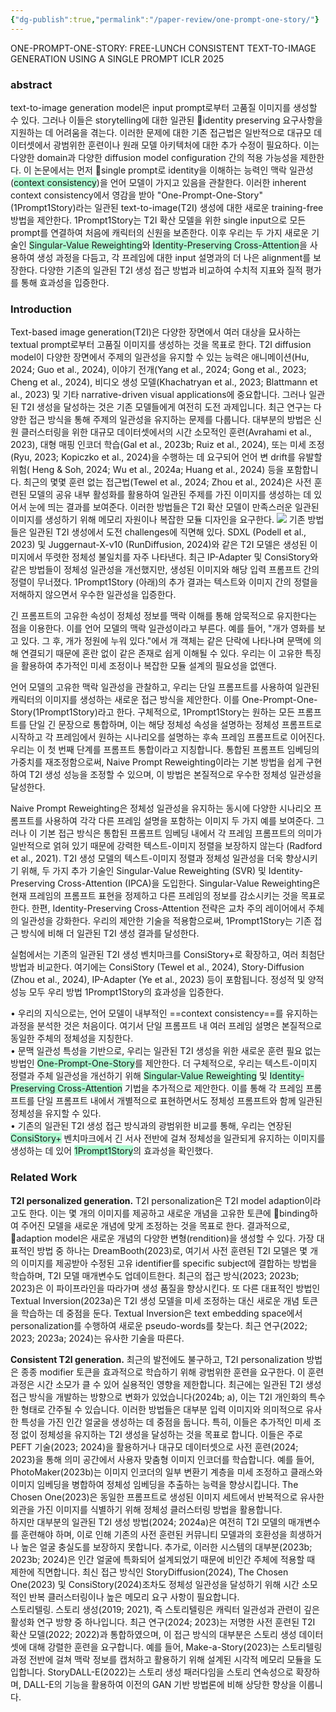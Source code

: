 ```yaml
---
{"dg-publish":true,"permalink":"/paper-review/one-prompt-one-story/"}
---
```


ONE-PROMPT-ONE-STORY: FREE-LUNCH CONSISTENT TEXT-TO-IMAGE GENERATION USING A SINGLE PROMPT
 ICLR 2025

### abstract
text-to-image generation model은 input prompt로부터 고품질 이미지를 생성할 수 있다. 
그러나 이들은 storytelling에 대한 일관된 identity preserving 요구사항을 지원하는 데 어려움을 겪는다. 이러한 문제에 대한 기존 접근법은 일반적으로 대규모 데이터셋에서 광범위한 훈련이나 원래 모델 아키텍처에 대한 추가 수정이 필요하다. 
이는 다양한 domain과 다양한 diffusion model configuration 간의 적용 가능성을 제한한다. 
이 논문에서는 먼저 single prompt로 identity을 이해하는 능력인 맥락 일관성(<span style="background:#affad1">context consistency</span>)을 언어 모델이 가지고 있음을 관찰한다. 이러한 inherent context consistency에서 영감을 받아 "One-Prompt-One-Story"(1Prompt1Story)라는 일관된 text-to-image(T2I) 생성에 대한 새로운 training-free 방법을 제안한다. 1Prompt1Story는 T2I 확산 모델을 위한 single input으로 모든 prompt를 연결하여 처음에 캐릭터의 신원을 보존한다. 이후 우리는 두 가지 새로운 기술인 <span style="background:#affad1">Singular-Value Reweighting</span>와 <span style="background:#affad1">Identity-Preserving Cross-Attention</span>을 사용하여 생성 과정을 다듬고, 각 프레임에 대한 input 설명과의 더 나은 alignment를 보장한다. 다양한 기존의 일관된 T2I 생성 접근 방법과 비교하여 수치적 지표와 질적 평가를 통해 효과성을 입증한다.
### Introduction
Text-based image generation(T2I)은 다양한 장면에서 여러 대상을 묘사하는 textual prompt로부터 고품질 이미지를 생성하는 것을 목표로 한다. T2I diffusion model이 다양한 장면에서 주제의 일관성을 유지할 수 있는 능력은 애니메이션(Hu, 2024; Guo et al., 2024), 이야기 전개(Yang et al., 2024; Gong et al., 2023; Cheng et al., 2024), 비디오 생성 모델(Khachatryan et al., 2023; Blattmann et al., 2023) 및 기타 narrative-driven visual applications에 중요합니다. 그러나 일관된 T2I 생성을 달성하는 것은 기존 모델들에게 여전히 도전 과제입니다. 최근 연구는 다양한 접근 방식을 통해 주제의 일관성을 유지하는 문제를 다룹니다. 대부분의 방법은 신원 클러스터링을 위한 대규모 데이터셋에서의 시간 소모적인 훈련(Avrahami et al., 2023), 대형 매핑 인코더 학습(Gal et al., 2023b; Ruiz et al., 2024), 또는 미세 조정(Ryu, 2023; Kopiczko et al., 2024)을 수행하는 데 요구되어 언어 변 drift를 유발할 위험( Heng & Soh, 2024; Wu et al., 2024a; Huang et al., 2024) 등을 포함합니다. 최근의 몇몇 훈련 없는 접근법(Tewel et al., 2024; Zhou et al., 2024)은 사전 훈련된 모델의 공유 내부 활성화를 활용하여 일관된 주제를 가진 이미지를 생성하는 데 있어서 눈에 띄는 결과를 보여준다. 이러한 방법들은 T2I 확산 모델이 만족스러운 일관된 이미지를 생성하기 위해 메모리 자원이나 복잡한 모듈 디자인을 요구한다. 
![](https://i.imgur.com/5qHBgIe.png)
기존 방법들은 일관된 T2I 생성에서 도전 challenges에 직면해 있다. SDXL (Podell et al., 2023) 및 Juggernaut-X-v10 (RunDiffusion, 2024)와 같은 T2I 모델은 생성된 이미지에서 뚜렷한 정체성 불일치를 자주 나타낸다. 최근 IP-Adapter 및 ConsiStory와 같은 방법들이 정체성 일관성을 개선했지만, 생성된 이미지와 해당 입력 프롬프트 간의 정렬이 무너졌다. 1Prompt1Story (아래)의 추가 결과는 텍스트와 이미지 간의 정렬을 저해하지 않으면서 우수한 일관성을 입증한다.

긴 프롬프트의 고유한 속성이 정체성 정보를 맥락 이해를 통해 암묵적으로 유지한다는 점을 이용한다. 이를 언어 모델의 맥락 일관성이라고 부른다. 예를 들어, "개가 영화를 보고 있다. 그 후, 개가 정원에 누워 있다."에서 개 객체는 같은 단락에 나타나며 문맥에 의해 연결되기 때문에 혼란 없이 같은 존재로 쉽게 이해될 수 있다. 우리는 이 고유한 특징을 활용하여 추가적인 미세 조정이나 복잡한 모듈 설계의 필요성을 없앤다.

언어 모델의 고유한 맥락 일관성을 관찰하고, 우리는 단일 프롬프트를 사용하여 일관된 캐릭터의 이미지를 생성하는 새로운 접근 방식을 제안한다. 이를 One-Prompt-One-Story(1Prompt1Story)라고 한다. 구체적으로, 1Prompt1Story는 원하는 모든 프롬프트를 단일 긴 문장으로 통합하며, 이는 해당 정체성 속성을 설명하는 정체성 프롬프트로 시작하고 각 프레임에서 원하는 시나리오를 설명하는 후속 프레임 프롬프트로 이어진다. 우리는 이 첫 번째 단계를 프롬프트 통합이라고 지칭합니다. 통합된 프롬프트 임베딩의 가중치를 재조정함으로써, Naive Prompt Reweighting이라는 기본 방법을 쉽게 구현하여 T2I 생성 성능을 조정할 수 있으며, 이 방법은 본질적으로 우수한 정체성 일관성을 달성한다. 

Naive Prompt Reweighting은 정체성 일관성을 유지하는 동시에 다양한 시나리오 프롬프트를 사용하여 각각 다른 프레임 설명을 포함하는 이미지 두 가지 예를 보여준다. 그러나 이 기본 접근 방식은 통합된 프롬프트 임베딩 내에서 각 프레임 프롬프트의 의미가 일반적으로 얽혀 있기 때문에 강력한 텍스트-이미지 정렬을 보장하지 않는다 (Radford et al., 2021). T2I 생성 모델의 텍스트-이미지 정렬과 정체성 일관성을 더욱 향상시키기 위해, 두 가지 추가 기술인 Singular-Value Reweighting (SVR) 및 Identity-Preserving Cross-Attention (IPCA)을 도입한다. Singular-Value Reweighting은 현재 프레임의 프롬프트 표현을 정제하고 다른 프레임의 정보를 감소시키는 것을 목표로 한다. 한편, Identity-Preserving Cross-Attention 전략은 교차 주의 레이어에서 주체의 일관성을 강화한다. 우리의 제안한 기술을 적용함으로써, 1Prompt1Story는 기존 접근 방식에 비해 더 일관된 T2I 생성 결과를 달성한다.

실험에서는 기존의 일관된 T2I 생성 벤치마크를 ConsiStory+로 확장하고, 여러 최첨단 방법과 비교한다. 여기에는 ConsiStory (Tewel et al., 2024), Story-Diffusion (Zhou et al., 2024), IP-Adapter (Ye et al., 2023) 등이 포함됩니다. 정성적 및 양적 성능 모두 우리 방법 1Prompt1Story의 효과성을 입증한다.

• 우리의 지식으로는, 언어 모델이 내부적인 ==context consistency==를 유지하는 과정을 분석한 것은 처음이다. 여기서 단일 프롬프트 내 여러 프레임 설명은 본질적으로 동일한 주체의 정체성을 지칭한다.  
• 문맥 일관성 특성을 기반으로, 우리는 일관된 T2I 생성을 위한 새로운 훈련 필요 없는 방법인 <span style="background:#affad1">One-Prompt-One-Story</span>를 제안한다. 더 구체적으로, 우리는 텍스트-이미지 정렬과 주체 일관성을 개선하기 위해 <span style="background:#affad1">Singular-Value Reweighting</span> 및 <span style="background:#affad1">Identity-Preserving Cross-Attention</span> 기법을 추가적으로 제안한다. 이를 통해 각 프레임 프롬프트를 단일 프롬프트 내에서 개별적으로 표현하면서도 정체성 프롬프트와 함께 일관된 정체성을 유지할 수 있다.  
• 기존의 일관된 T2I 생성 접근 방식과의 광범위한 비교를 통해, 우리는 연장된 <span style="background:#affad1">ConsiStory+</span> 벤치마크에서 긴 서사 전반에 걸쳐 정체성을 일관되게 유지하는 이미지를 생성하는 데 있어 <span style="background:#affad1">1Prompt1Story</span>의 효과성을 확인했다.   

### Related Work
**T2I personalized generation.** T2I personalization은 T2I model adaption이라고도 한다. 이는 몇 개의 이미지를 제공하고 새로운 개념을 고유한 토큰에 binding하여 주어진 모델을 새로운 개념에 맞게 조정하는 것을 목표로 한다. 결과적으로, adaption model은 새로운 개념의 다양한 변형(rendition)을 생성할 수 있다. 가장 대표적인 방법 중 하나는 DreamBooth(2023)로, 여기서 사전 훈련된 T2I 모델은 몇 개의 이미지를 제공받아 수정된 고유 identifier를 specific subject에 결합하는 방법을 학습하며, T2I 모델 매개변수도 업데이트한다. 최근의 접근 방식(2023; 2023b; 2023)은 이 파이프라인을 따라가며 생성 품질을 향상시킨다. 또 다른 대표적인 방법인 Textual Inversion(2023a)은 T2I 생성 모델을 미세 조정하는 대신 새로운 개념 토큰을 학습하는 데 중점을 둔다. Textual Inversion은 text embedding space에서 personalization를 수행하여 새로운 pseudo-words를 찾는다. 최근 연구(2022; 2023; 2023a; 2024)는 유사한 기술을 따른다.

**Consistent T2I generation.** 최근의 발전에도 불구하고, T2I personalization 방법은 종종 modifier 토큰을 효과적으로 학습하기 위해 광범위한 훈련을 요구한다. 이 훈련 과정은 시간 소모가 클 수 있어 실용적인 영향을 제한합니다. 최근에는 일관된 T2I 생성 접근 방식을 개발하는 방향으로 변화가 있었습니다(2024b; a), 이는 T2I 개인화의 특수한 형태로 간주될 수 있습니다. 이러한 방법들은 대부분 입력 이미지와 의미적으로 유사한 특성을 가진 인간 얼굴을 생성하는 데 중점을 둡니다. 특히, 이들은 추가적인 미세 조정 없이 정체성을 유지하는 T2I 생성을 달성하는 것을 목표로 합니다. 이들은 주로 PEFT 기술(2023; 2024)을 활용하거나 대규모 데이터셋으로 사전 훈련(2024; 2023)을 통해 의미 공간에서 사용자 맞춤형 이미지 인코더를 학습합니다. 예를 들어, PhotoMaker(2023b)는 이미지 인코더의 일부 변환기 계층을 미세 조정하고 클래스와 이미지 임베딩을 병합하여 정체성 임베딩을 추출하는 능력을 향상시킵니다. The Chosen One(2023)은 동일한 프롬프트로 생성된 이미지 세트에서 반복적으로 유사한 외관을 가진 이미지를 식별하기 위해 정체성 클러스터링 방법을 활용합니다.  
하지만 대부분의 일관된 T2I 생성 방법(2024; 2024a)은 여전히 T2I 모델의 매개변수를 훈련해야 하며, 이로 인해 기존의 사전 훈련된 커뮤니티 모델과의 호환성을 희생하거나 높은 얼굴 충실도를 보장하지 못합니다. 추가로, 이러한 시스템의 대부분(2023b; 2023b; 2024)은 인간 얼굴에 특화되어 설계되었기 때문에 비인간 주체에 적용할 때 제한에 직면합니다. 최신 접근 방식인 StoryDiffusion(2024), The Chosen One(2023) 및 ConsiStory(2024)조차도 정체성 일관성을 달성하기 위해 시간 소모적인 반복 클러스터링이나 높은 메모리 요구 사항이 필요합니다.  
스토리텔링. 스토리 생성(2019; 2021), 즉 스토리텔링은 캐릭터 일관성과 관련이 깊은 활성화 연구 방향 중 하나입니다. 최근 연구(2024; 2023)는 저명한 사전 훈련된 T2I 확산 모델(2022; 2022)과 통합하였으며, 이 접근 방식의 대부분은 스토리 생성 데이터셋에 대해 강렬한 훈련을 요구합니다. 예를 들어, Make-a-Story(2023)는 스토리텔링 과정 전반에 걸쳐 맥락 정보를 캡처하고 활용하기 위해 설계된 시각적 메모리 모듈을 도입합니다. StoryDALL-E(2022)는 스토리 생성 패러다임을 스토리 연속성으로 확장하며, DALL-E의 기능을 활용하여 이전의 GAN 기반 방법론에 비해 상당한 향상을 이룹니다. 